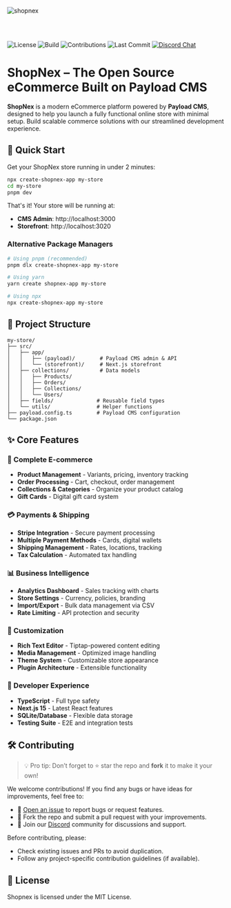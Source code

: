 ![shopnex](https://github.com/user-attachments/assets/d14a5926-dc54-486b-92c9-8bdc7133abb7)

<br/>
<br/>

![License](https://img.shields.io/github/license/shopnex-ai/shopnex)
![Build](https://img.shields.io/github/actions/workflow/status/shopnex-ai/shopnex/ci.yaml)
![Contributions](https://img.shields.io/badge/contributions-welcome-brightgreen)
![Last Commit](https://img.shields.io/github/last-commit/shopnex-ai/shopnex)
<a href="https://discord.gg/6NTt49jguY">
<img src="https://img.shields.io/badge/chat-on%20discord-7289DA.svg" alt="Discord Chat" />
</a>

# ShopNex – The Open Source eCommerce Built on Payload CMS

**ShopNex** is a modern eCommerce platform powered by **Payload CMS**, designed to help you launch a fully functional online store with minimal setup. Build scalable commerce solutions with our streamlined development experience.

## 🚀 Quick Start

Get your ShopNex store running in under 2 minutes:

```bash
npx create-shopnex-app my-store
cd my-store
pnpm dev
```

That's it! Your store will be running at:

- **CMS Admin**: http://localhost:3000
- **Storefront**: http://localhost:3020

### Alternative Package Managers

```bash
# Using pnpm (recommended)
pnpm dlx create-shopnex-app my-store

# Using yarn
yarn create shopnex-app my-store

# Using npx
npx create-shopnex-app my-store
```

## 📁 Project Structure

```text
my-store/
├── src/
│   ├── app/
│   │   ├── (payload)/        # Payload CMS admin & API
│   │   └── (storefront)/     # Next.js storefront
│   ├── collections/          # Data models
│   │   ├── Products/
│   │   ├── Orders/
│   │   ├── Collections/
│   │   └── Users/
│   ├── fields/              # Reusable field types
│   └── utils/               # Helper functions
├── payload.config.ts        # Payload CMS configuration
└── package.json
```

## ✨ Core Features

### 🛒 Complete E-commerce

- **Product Management** - Variants, pricing, inventory tracking
- **Order Processing** - Cart, checkout, order management
- **Collections & Categories** - Organize your product catalog
- **Gift Cards** - Digital gift card system

### 💳 Payments & Shipping

- **Stripe Integration** - Secure payment processing
- **Multiple Payment Methods** - Cards, digital wallets
- **Shipping Management** - Rates, locations, tracking
- **Tax Calculation** - Automated tax handling

### 📊 Business Intelligence

- **Analytics Dashboard** - Sales tracking with charts
- **Store Settings** - Currency, policies, branding
- **Import/Export** - Bulk data management via CSV
- **Rate Limiting** - API protection and security

### 🎨 Customization

- **Rich Text Editor** - Tiptap-powered content editing
- **Media Management** - Optimized image handling
- **Theme System** - Customizable store appearance
- **Plugin Architecture** - Extensible functionality

### 🚀 Developer Experience

- **TypeScript** - Full type safety
- **Next.js 15** - Latest React features
- **SQLite/Database** - Flexible data storage
- **Testing Suite** - E2E and integration tests

## 🛠️ Contributing

> 💡 Pro tip: Don’t forget to ⭐ star the repo and **fork** it to make it your own!

We welcome contributions! If you find any bugs or have ideas for improvements, feel free to:

- 🐛 [Open an issue](https://github.com/shopnex-ai/shopnex/issues) to report bugs or request features.
- 🔧 Fork the repo and submit a pull request with your improvements.
- 💬 Join our [Discord](https://discord.gg/MFc9x7vdXK) community for discussions and support.

Before contributing, please:

- Check existing issues and PRs to avoid duplication.
- Follow any project-specific contribution guidelines (if available).

## 📄 License

Shopnex is licensed under the MIT License.
